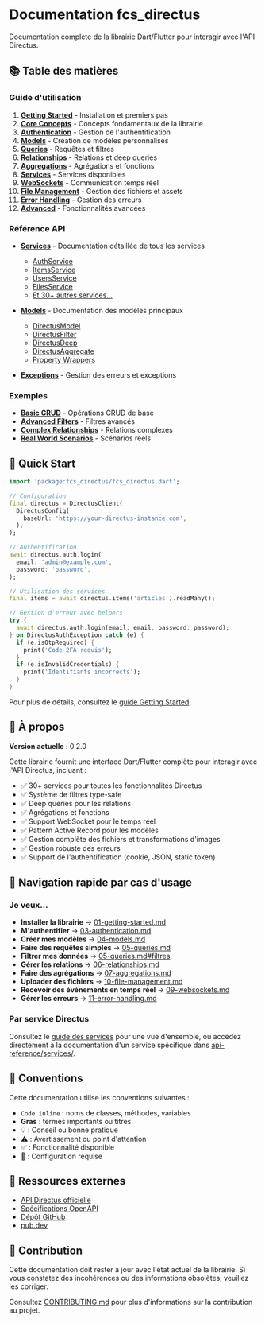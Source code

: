 # Documentation fcs_directus

Documentation complète de la librairie Dart/Flutter pour interagir avec l'API Directus.

## 📚 Table des matières

### Guide d'utilisation

1. [**Getting Started**](01-getting-started.md) - Installation et premiers pas
2. [**Core Concepts**](02-core-concepts.md) - Concepts fondamentaux de la librairie
3. [**Authentication**](03-authentication.md) - Gestion de l'authentification
4. [**Models**](04-models.md) - Création de modèles personnalisés
5. [**Queries**](05-queries.md) - Requêtes et filtres
6. [**Relationships**](06-relationships.md) - Relations et deep queries
7. [**Aggregations**](07-aggregations.md) - Agrégations et fonctions
8. [**Services**](08-services.md) - Services disponibles
9. [**WebSockets**](09-websockets.md) - Communication temps réel
10. [**File Management**](10-file-management.md) - Gestion des fichiers et assets
11. [**Error Handling**](11-error-handling.md) - Gestion des erreurs
12. [**Advanced**](12-advanced.md) - Fonctionnalités avancées

### Référence API

- [**Services**](api-reference/services/) - Documentation détaillée de tous les services
  - [AuthService](api-reference/services/auth-service.md)
  - [ItemsService](api-reference/services/items-service.md)
  - [UsersService](api-reference/services/users-service.md)
  - [FilesService](api-reference/services/files-service.md)
  - [Et 30+ autres services...](api-reference/services/)
  
- [**Models**](api-reference/models/) - Documentation des modèles principaux
  - [DirectusModel](api-reference/models/directus-model.md)
  - [DirectusFilter](api-reference/models/directus-filter.md)
  - [DirectusDeep](api-reference/models/directus-deep.md)
  - [DirectusAggregate](api-reference/models/directus-aggregate.md)
  - [Property Wrappers](api-reference/models/property-wrappers.md)

- [**Exceptions**](api-reference/exceptions.md) - Gestion des erreurs et exceptions

### Exemples

- [**Basic CRUD**](examples/basic-crud.md) - Opérations CRUD de base
- [**Advanced Filters**](examples/advanced-filters.md) - Filtres avancés
- [**Complex Relationships**](examples/complex-relationships.md) - Relations complexes
- [**Real World Scenarios**](examples/real-world-scenarios.md) - Scénarios réels

## 🚀 Quick Start

```dart
import 'package:fcs_directus/fcs_directus.dart';

// Configuration
final directus = DirectusClient(
  DirectusConfig(
    baseUrl: 'https://your-directus-instance.com',
  ),
);

// Authentification
await directus.auth.login(
  email: 'admin@example.com',
  password: 'password',
);

// Utilisation des services
final items = await directus.items('articles').readMany();

// Gestion d'erreur avec helpers
try {
  await directus.auth.login(email: email, password: password);
} on DirectusAuthException catch (e) {
  if (e.isOtpRequired) {
    print('Code 2FA requis');
  }
  if (e.isInvalidCredentials) {
    print('Identifiants incorrects');
  }
}
```

Pour plus de détails, consultez le [guide Getting Started](01-getting-started.md).

## 📖 À propos

**Version actuelle** : 0.2.0

Cette librairie fournit une interface Dart/Flutter complète pour interagir avec l'API Directus, incluant :

- ✅ 30+ services pour toutes les fonctionnalités Directus
- ✅ Système de filtres type-safe
- ✅ Deep queries pour les relations
- ✅ Agrégations et fonctions
- ✅ Support WebSocket pour le temps réel
- ✅ Pattern Active Record pour les modèles
- ✅ Gestion complète des fichiers et transformations d'images
- ✅ Gestion robuste des erreurs
- ✅ Support de l'authentification (cookie, JSON, static token)

## 🎯 Navigation rapide par cas d'usage

### Je veux...

- **Installer la librairie** → [01-getting-started.md](01-getting-started.md)
- **M'authentifier** → [03-authentication.md](03-authentication.md)
- **Créer mes modèles** → [04-models.md](04-models.md)
- **Faire des requêtes simples** → [05-queries.md](05-queries.md)
- **Filtrer mes données** → [05-queries.md#filtres](05-queries.md)
- **Gérer les relations** → [06-relationships.md](06-relationships.md)
- **Faire des agrégations** → [07-aggregations.md](07-aggregations.md)
- **Uploader des fichiers** → [10-file-management.md](10-file-management.md)
- **Recevoir des événements en temps réel** → [09-websockets.md](09-websockets.md)
- **Gérer les erreurs** → [11-error-handling.md](11-error-handling.md)

### Par service Directus

Consultez le [guide des services](08-services.md) pour une vue d'ensemble, ou accédez directement à la documentation d'un service spécifique dans [api-reference/services/](api-reference/services/).

## 📝 Conventions

Cette documentation utilise les conventions suivantes :

- `Code inline` : noms de classes, méthodes, variables
- **Gras** : termes importants ou titres
- 💡 : Conseil ou bonne pratique
- ⚠️ : Avertissement ou point d'attention
- ✅ : Fonctionnalité disponible
- 🔧 : Configuration requise

## 🔗 Ressources externes

- [API Directus officielle](https://docs.directus.io/reference/api/)
- [Spécifications OpenAPI](../openapi/index.yaml)
- [Dépôt GitHub](https://github.com/fracosfr/fcs_directus)
- [pub.dev](https://pub.dev/packages/fcs_directus)

## 🤝 Contribution

Cette documentation doit rester à jour avec l'état actuel de la librairie. Si vous constatez des incohérences ou des informations obsolètes, veuillez les corriger.

Consultez [CONTRIBUTING.md](../CONTRIBUTING.md) pour plus d'informations sur la contribution au projet.
